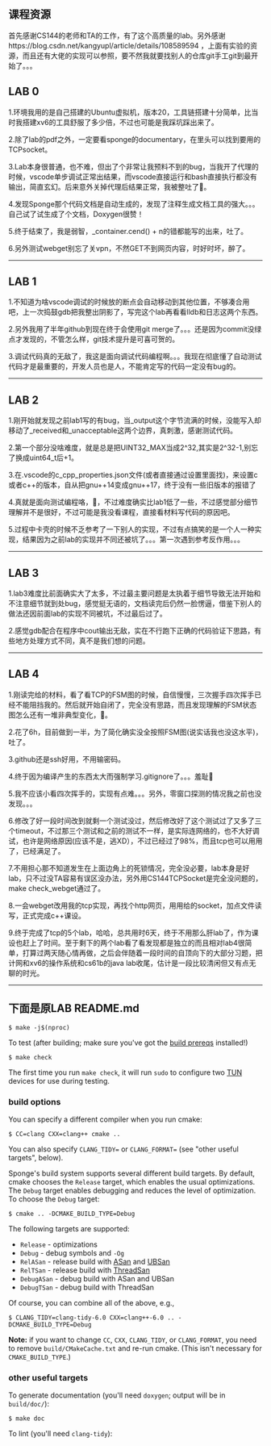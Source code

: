 ## 课程资源

首先感谢CS144的老师和TA的工作，有了这个高质量的lab。另外感谢https://blog.csdn.net/kangyupl/article/details/108589594 ，上面有实验的资源，而且还有大佬的实现可以参照，要不然我就要找别人的仓库git手工git到最开始了。。。

## LAB 0

1.环境我用的是自己搭建的Ubuntu虚拟机，版本20，工具链搭建十分简单，比当时我搭建xv6的工具舒服了多少倍，不过也可能是我踩坑踩出来了。

2.除了lab的pdf之外，一定要看sponge的documentary，在里头可以找到要用的TCPsocket。

3.Lab本身很普通，也不难，但出了个非常让我预料不到的bug，当我开了代理的时候，vscode单步调试正常出结果，而vscode直接运行和bash直接执行都没有输出，简直玄幻。后来意外关掉代理后结果正常，我被整吐了🤮。

4.发现Sponge那个代码文档是自动生成的，发现了注释生成文档工具的强大。。。自己试了试生成了个文档，Doxygen很赞！

5.终于结束了，我是弱智，_container.cend() + n的错都能写的出来，吐了。

6.另外测试webget别忘了关vpn，不然GET不到网页内容，时好时坏，醉了。

---

## LAB 1

1.不知道为啥vscode调试的时候放的断点会自动移动到其他位置，不够凑合用吧，上一次捣鼓gdb把我整出阴影了，写完这个lab再看看lldb和日志这两个东西。

2.另外我用了半年github到现在终于会使用git merge了。。。还是因为commit没绿点才发现的，不管怎么样，git技术提升是可喜可贺的。

3.调试代码真的无敌了，我这是面向调试代码编程啊。。。我现在彻底懂了自动测试代码才是最重要的，开发人员也是人，不能肯定写的代码一定没有bug的。

---

## LAB 2

1.刚开始就发现之前lab1写的有bug，当_output这个字节流满的时候，没能写入却移动了_received和_unacceptable这两个边界，真刺激，感谢测试代码。

2.第一个部分没啥难度，就是总是把UINT32_MAX当成2^32,其实是2^32-1,别忘了换成uint64_t后+1。

3.在.vscode的c_cpp_properties.json文件(或者直接通过设置里面找)，来设置c或者c++的版本，自从把gnu++14变成gnu++17，终于没有一些旧版本的报错了

4.真就是面向测试编程咯，🤮，不过难度确实比lab1低了一些，不过感觉部分细节理解并不是很好，不过可能是我没看课程，直接看材料写代码的原因吧。

5.过程中卡壳的时候不乏参考了一下别人的实现，不过有点搞笑的是一个人一种实现，结果因为之前lab的实现并不同还被坑了。。。第一次遇到参考反作用。。。

---

## LAB 3

1.lab3难度比前面确实大了太多，不过最主要问题是太执着于细节导致无法开始和不注意细节就到处bug，感觉挺无语的，文档读完后仍然一脸愣逼，借鉴下别人的做法还因前面lab的实现不同被坑，不过最后过了。

2.感觉gdb配合在程序中cout输出无敌，实在不行跑下正确的代码验证下思路，有些地方处理方式不同，真不是我们想的问题。

---

## LAB 4

1.刚读完给的材料，看了看TCP的FSM图的时候，自信慢慢，三次握手四次挥手已经不能阻挡我的。然后就开始自闭了，完全没有思路，而且发现理解的FSM状态图怎么还有一堆非典型变化，🤮。

2.花了6h，目前做到一半，为了简化确实没全按照FSM图(说实话我也没这水平)，吐了。

3.github还是ssh好用，不用输密码。

4.终于因为编译产生的东西太大而强制学习.gitignore了。。。羞耻🤮

5.我不应该小看四次挥手的，实现有点难。。。另外，零窗口探测的情况我之前也没发现。。。

6.修改了好一段时间改到就剩一个测试没过，然后修改好了这个测试过了又多了三个timeout，不过那三个测试和之前的测试不一样，是实际连网络的，也不大好调试，也许是网络原因(应该不是，逃XD），不过已经过了98%，而且tcp也可以用用了，已经满足了。

7.不用担心那不知道发生在上面边角上的死锁情况，完全没必要，lab本身是好lab，只不过没TA容易有误区没办法，另外用CS144TCPSocket是完全没问题的，make check_webget通过了。

8.一会webget改用我的tcp实现，再找个http网页，用用给的socket，加点文件读写，正式完成c++课设。

9.终于完成了tcp的5个lab，哈哈，总共用时6天，终于不用那么肝lab了，作为课设也赶上了时间。至于剩下的两个lab看了看发现都是独立的而且相对lab4很简单，打算过两天随心情再做，之后会伴随着一段时间的自顶向下的大部分习题，把计网和xv6的操作系统和cs61b的java lab收尾，估计是一段比较清闲但又有点无聊的时光。

---

## 下面是原LAB README.md

    $ make -j$(nproc)

To test (after building; make sure you've got the [build prereqs](https://web.stanford.edu/class/cs144/vm_howto) installed!)

    $ make check

The first time you run `make check`, it will run `sudo` to configure two
[TUN](https://www.kernel.org/doc/Documentation/networking/tuntap.txt) devices for use during
testing.

### build options

You can specify a different compiler when you run cmake:

    $ CC=clang CXX=clang++ cmake ..

You can also specify `CLANG_TIDY=` or `CLANG_FORMAT=` (see "other useful targets", below).

Sponge's build system supports several different build targets. By default, cmake chooses the `Release`
target, which enables the usual optimizations. The `Debug` target enables debugging and reduces the
level of optimization. To choose the `Debug` target:

    $ cmake .. -DCMAKE_BUILD_TYPE=Debug

The following targets are supported:

- `Release` - optimizations
- `Debug` - debug symbols and `-Og`
- `RelASan` - release build with [ASan](https://en.wikipedia.org/wiki/AddressSanitizer) and
  [UBSan](https://developers.redhat.com/blog/2014/10/16/gcc-undefined-behavior-sanitizer-ubsan/)
- `RelTSan` - release build with
  [ThreadSan](https://developer.mozilla.org/en-US/docs/Mozilla/Projects/Thread_Sanitizer)
- `DebugASan` - debug build with ASan and UBSan
- `DebugTSan` - debug build with ThreadSan

Of course, you can combine all of the above, e.g.,

    $ CLANG_TIDY=clang-tidy-6.0 CXX=clang++-6.0 .. -DCMAKE_BUILD_TYPE=Debug

**Note:** if you want to change `CC`, `CXX`, `CLANG_TIDY`, or `CLANG_FORMAT`, you need to remove
`build/CMakeCache.txt` and re-run cmake. (This isn't necessary for `CMAKE_BUILD_TYPE`.)

### other useful targets

To generate documentation (you'll need `doxygen`; output will be in `build/doc/`):

    $ make doc

To lint (you'll need `clang-tidy`):
